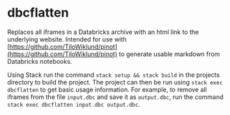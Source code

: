 # dbcflatten

Replaces all iframes in a Databricks archive with an html link to the underlying website. Intended for use with [https://github.com/TiloWiklund/pinot](https://github.com/TiloWiklund/pinot) to generate usable markdown from Databricks notebooks.

Using Stack run the command `stack setup && stack build` in the projects directory to build the project. The project can then be run using `stack exec dbcflatten` to get basic usage information. For example, to remove all iframes from the file `input.dbc` and save it as `output.dbc`, run the command `stack exec dbcflatten input.dbc output.dbc`.
